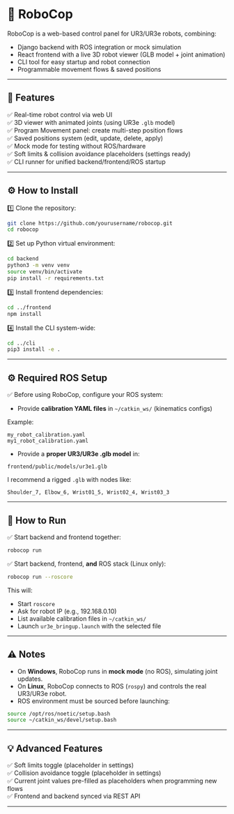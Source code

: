 ﻿# 🤖 RoboCop

RoboCop is a web-based control panel for UR3/UR3e robots, combining:

- Django backend with ROS integration or mock simulation  
- React frontend with a live 3D robot viewer (GLB model + joint animation)  
- CLI tool for easy startup and robot connection  
- Programmable movement flows & saved positions

---

## 🚀 Features

✅ Real-time robot control via web UI  
✅ 3D viewer with animated joints (using UR3e `.glb` model)  
✅ Program Movement panel: create multi-step position flows  
✅ Saved positions system (edit, update, delete, apply)  
✅ Mock mode for testing without ROS/hardware  
✅ Soft limits & collision avoidance placeholders (settings ready)  
✅ CLI runner for unified backend/frontend/ROS startup

---

## ⚙️ How to Install

1️⃣ Clone the repository:

```bash
git clone https://github.com/yourusername/robocop.git
cd robocop
```

2️⃣ Set up Python virtual environment:

```bash
cd backend
python3 -m venv venv
source venv/bin/activate
pip install -r requirements.txt
```

3️⃣ Install frontend dependencies:

```bash
cd ../frontend
npm install
```

4️⃣ Install the CLI system-wide:

```bash
cd ../cli
pip3 install -e .
```

---

## ⚙️ Required ROS Setup

✅ Before using RoboCop, configure your ROS system:

- Provide **calibration YAML files** in `~/catkin_ws/` (kinematics configs)

Example:

```
my_robot_calibration.yaml
my1_robot_calibration.yaml
```

- Provide a **proper UR3/UR3e .glb model** in:

```
frontend/public/models/ur3e1.glb
```

I recommend a rigged `.glb` with nodes like:

```
Shoulder_7, Elbow_6, Wrist01_5, Wrist02_4, Wrist03_3
```

---

## 🚀 How to Run

✅ Start backend and frontend together:

```bash
robocop run
```

✅ Start backend, frontend, **and** ROS stack (Linux only):

```bash
robocop run --roscore
```

This will:

- Start `roscore`  
- Ask for robot IP (e.g., 192.168.0.10)  
- List available calibration files in `~/catkin_ws/`  
- Launch `ur3e_bringup.launch` with the selected file

---

## ⚠ Notes

- On **Windows**, RoboCop runs in **mock mode** (no ROS), simulating joint updates.  
- On **Linux**, RoboCop connects to ROS (`rospy`) and controls the real UR3/UR3e robot.  
- ROS environment must be sourced before launching:

```bash
source /opt/ros/noetic/setup.bash
source ~/catkin_ws/devel/setup.bash
```

---

## 💡 Advanced Features

✅ Soft limits toggle (placeholder in settings)  
✅ Collision avoidance toggle (placeholder in settings)  
✅ Current joint values pre-filled as placeholders when programming new flows  
✅ Frontend and backend synced via REST API

---

